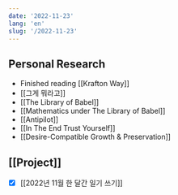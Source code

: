 ```yaml
---
date: '2022-11-23'
lang: 'en'
slug: '/2022-11-23'
---
```


## Personal Research

- Finished reading [[Krafton Way]]
- [[그게 뭐라고]]
- [[The Library of Babel]]
- [[Mathematics under The Library of Babel]]
- [[Antipilot]]
- [[In The End Trust Yourself]]
- [[Desire-Compatible Growth & Preservation]]

## [[Project]]

- [x] [[2022년 11월 한 달간 일기 쓰기]]
